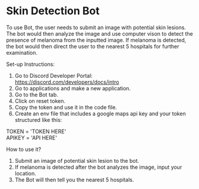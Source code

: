 # Skin Detection Bot
To use Bot, the user needs to submit an image with potential skin lesions. The bot would then analyze the image and use computer vison to detect the presence of melanoma from the inputted image. If melanoma is detected, the bot would then direct the user to the nearest 5 hospitals for further examination. 

Set-up Instructions: 
1. Go to Discord Developer Portal: https://discord.com/developers/docs/intro
2. Go to applications and make a new application.
3. Go to the Bot tab.
4. Click on reset token.
5. Copy the token and use it in the code file.
6. Create an env file that includes a google maps api key and your token structured like this:

TOKEN = 'TOKEN HERE'   
APIKEY = 'API HERE'

How to use it?
1. Submit an image of potential skin lesion to the bot.
2. If melanoma is detected after the bot analyzes the image, input your location.
3. The Bot will then tell you the nearest 5 hospitals.
